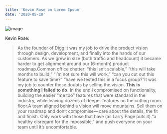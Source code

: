 ```yaml
---
title: 'Kevin Rose on Lorem Ipsum'
date: '2020-05-18'
---
```


![image](https://66.media.tumblr.com/4ef4bdc877be0b18ca1cce930421c959/tumblr_pu8fzmfD2B1qz8k1no6_1280.jpg)

Kevin Rose:

> As the founder of Digg it was my job to drive the product vision through design, development, and finally into the hands of our customers. As we grew in size (both traffic and headcount) it became harder to get alignment around our (6-month) product roadmap.Common office chatter: “this isn’t scalable,” “this will take months to build,” “I’m not sure this will work,” “can you cut out this feature to save time?” “have we tested this in a focus group?”It was my job to counter these doubts by selling the vision. __This is something I failed to do.__ In the end I compromised on functionality, building the easier “me too” features that were standard in the industry, while leaving dozens of deeper features on the cutting room floor.A team aligned behind a vision will move mountains. Sell them on your roadmap and don’t compromise — care about the details, the fit and finish. Only work with those that have (as Larry Page puts it) “a healthy disregard for the impossible,” and push everyone on your team until it’s uncomfortable.